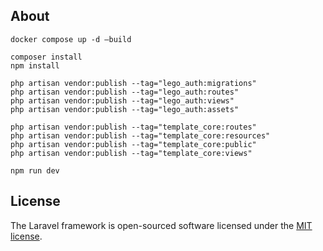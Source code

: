 ## About
```
docker compose up -d —build

composer install
npm install

php artisan vendor:publish --tag="lego_auth:migrations"
php artisan vendor:publish --tag="lego_auth:routes"
php artisan vendor:publish --tag="lego_auth:views"
php artisan vendor:publish --tag="lego_auth:assets"

php artisan vendor:publish --tag="template_core:routes"
php artisan vendor:publish --tag="template_core:resources"
php artisan vendor:publish --tag="template_core:public"
php artisan vendor:publish --tag="template_core:views"

npm run dev
```

## License

The Laravel framework is open-sourced software licensed under the [MIT license](https://opensource.org/licenses/MIT).
